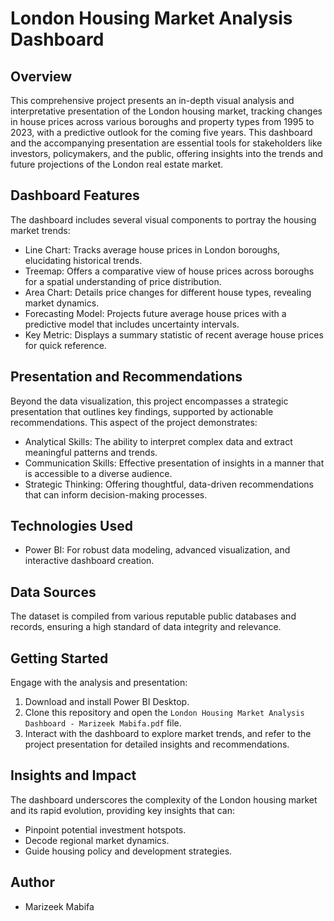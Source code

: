 # London Housing Market Analysis Dashboard

## Overview
This comprehensive project presents an in-depth visual analysis and interpretative presentation of the London housing market, tracking changes in house prices across various boroughs and property types from 1995 to 2023, with a predictive outlook for the coming five years. This dashboard and the accompanying presentation are essential tools for stakeholders like investors, policymakers, and the public, offering insights into the trends and future projections of the London real estate market.

## Dashboard Features
The dashboard includes several visual components to portray the housing market trends:
- Line Chart: Tracks average house prices in London boroughs, elucidating historical trends.
- Treemap: Offers a comparative view of house prices across boroughs for a spatial understanding of price distribution.
- Area Chart: Details price changes for different house types, revealing market dynamics.
- Forecasting Model: Projects future average house prices with a predictive model that includes uncertainty intervals.
- Key Metric: Displays a summary statistic of recent average house prices for quick reference.

## Presentation and Recommendations
Beyond the data visualization, this project encompasses a strategic presentation that outlines key findings, supported by actionable recommendations. This aspect of the project demonstrates:
- Analytical Skills: The ability to interpret complex data and extract meaningful patterns and trends.
- Communication Skills: Effective presentation of insights in a manner that is accessible to a diverse audience.
- Strategic Thinking: Offering thoughtful, data-driven recommendations that can inform decision-making processes.

## Technologies Used
- Power BI: For robust data modeling, advanced visualization, and interactive dashboard creation.

## Data Sources
The dataset is compiled from various reputable public databases and records, ensuring a high standard of data integrity and relevance.

## Getting Started
Engage with the analysis and presentation:
1. Download and install Power BI Desktop.
2. Clone this repository and open the `London Housing Market Analysis Dashboard - Marizeek Mabifa.pdf` file.
4. Interact with the dashboard to explore market trends, and refer to the project presentation for detailed insights and recommendations.

## Insights and Impact
The dashboard underscores the complexity of the London housing market and its rapid evolution, providing key insights that can:
- Pinpoint potential investment hotspots.
- Decode regional market dynamics.
- Guide housing policy and development strategies.

## Author
- Marizeek Mabifa
